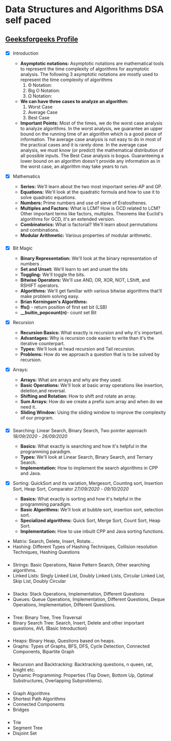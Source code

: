 # Data Structures and Algorithms DSA self paced

##  [Geeksforgeeks Profile](https://auth.geeksforgeeks.org/user/tusharnikam/practice/)

### 
  - [x] Introduction
      - **Asymptotic notations:** Asymptotic notations are mathematical tools to represent the time complexity of algorithms for asymptotic analysis. The following 3 asymptotic notations are mostly used to represent the time complexity of algorithms
         1) Θ Notation: 
         2) Big O Notation: 
         3) Ω Notation: 
      - **We can have three cases to analyze an algorithm:**
          1) Worst Case
          2) Average Case
          3) Best Case
      - **Important Points:**
              Most of the times, we do the worst case analysis to analyze algorithms. In the worst analysis, we guarantee an upper bound on the running time of an algorithm which is a good piece of information.
              The average case analysis is not easy to do in most of the practical cases and it is rarely done. In the average case analysis, we must know (or predict) the mathematical distribution of all possible inputs.
              The Best Case analysis is bogus. Guaranteeing a lower bound on an algorithm doesn't provide any information as in the worst case, an algorithm may take years to run.
              
  - [x] Mathematics
      - **Series:** We'll learn about the two most important series-AP and GP.
      - **Equations:** We'll look at the quadratic formula and how to use it to solve quadratic equations.
      - **Numbers:** Prime numbers and use of sieve of Eratosthenes.
      - **Multiples and Factors:** What is LCM? How is GCD related to LCM? Other important terms like factors, multiples. Theorems like Euclid's algorithms for GCD, it's an extended version.
      - **Combinatorics:** What is factorial? We'll learn about permutations and combinations.
      - **Modular Arithmetic:** Various properties of modular arithmetic.

###  
  - [x] Bit Magic
  
      - **Binary Representation:** We'll look at the binary representation of numbers .
      - **Set and Unset:** We'll learn to set and unset the bits
      - **Toggling:** We'll toggle the bits.
      - **Bitwise Operators:** We'll use AND, OR, XOR, NOT, LShift, and RSHIFT operators.
      - **Algorithms:** We'll get familiar with various bitwise algorithms that'll make problem solving easy.
      - **Brian Kerningam's Algorithms:**
      - **ffs()** - return position of first set bit (LSB)
      - **__buitin_popcount(n)**- count set Bit 


  - [x] Recursion
      - **Recursion Basics:** What exactly is recursion and why it's important.
      - **Advantages:** Why is recursion code easier to write than it's the iterative counterpart.
      - **Types:** We'll look at head recursion and Tail recursion.
      - **Problems:** How do we approach a question that is to be solved by recursion.
      
  - [x] Arrays: 
      - **Arrays:** What are arrays and why are they used.
      - **Basic Operations:** We'll look at basic array operations like insertion, deletion,and reversal.
      - **Shifting and Rotation:** How to shift and rotate an array.
      - **Sum Arrays:** How do we create a prefix sum array and when do we need it.
      - **Sliding Window:** Using the sliding window to improve the complexity of our program.

      
###  
  - [x] Searching:  Linear Search, Binary Search, Two pointer approach                                                    *18/09/2020* - *26/09/2020*
  
      - **Basics:** What exactly is searching and how it's helpful in the programming paradigm.
      - **Types:** We'll look at Linear Search, Binary Search, and Ternary Search.
      -  **Implementation:** How to implement the search algorithms in CPP and Java.
      
  - [x] Sorting:  QuickSort and its variation, Mergesort, Counting sort, Insertion Sort, Heap Sort, Comparator                    *27/09/2020* - *09/10/2020*
  
      - **Basics:** What exactly is sorting and how it's helpful in the programming paradigm.
      - **Basic Algorithms:** We'll look at bubble sort, insertion sort, selection sort.
      -  **Specialized algorithms:** Quick Sort, Merge Sort, Count Sort, Heap Sort.
      -  **Implementation:** How to use inbuilt CPP and Java sorting functions.
      
  - Matrix: Search, Delete, Insert, Rotate...
  - Hashing: Different Types of Hashing Techniques, Collision resolution Techniques, Hashing Questions

###  
  - Strings: Basic Operations, Naive Pattern Search, Other searching algorithms.
  - Linked Lists: Singly Linked List, Doubly Linked Lists, Circular Linked List, Skip List, Doubly Circular

###  
  - Stacks: Stack Operations, Implementation, Different Questions
  - Queues: Queue Operations, Implementation, Different Questions, Deque Operations, Implementation, Different Questions.

###  
  - Tree: Binary Tree, Tree Traversal
  - Binary Search Tree: Search, Insert, Delete and other important questions, AVL (Basic Introduction)

###  
  - Heaps: Binary Heap, Questions based on heaps.
  - Graphs: Types of Graphs, BFS, DFS, Cycle Detection, Connected Components, Bipartite Graph

###  
  - Recursion and Backtracking: Backtracking questions, n queen, rat, knight etc.
  - Dynamic Programming: Properties (Top Down, Bottom Up, Optimal Substructures, Overlapping Subproblems).

###  
  - Graph Algorithms
  - Shortest Path Algorithms
  - Connected Components
  - Bridges

###  
  - Trie
  - Segment Tree
  - Disjoint Set

